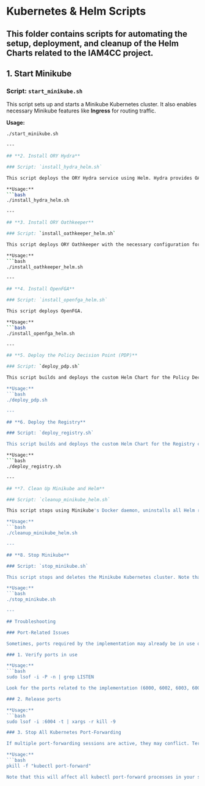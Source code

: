 # **Kubernetes & Helm Scripts**

This folder contains scripts for automating the setup, deployment, and cleanup of the Helm Charts related to the IAM4CC project. 
---

## **1. Start Minikube**

### Script: `start_minikube.sh`

This script sets up and starts a Minikube Kubernetes cluster. It also enables necessary Minikube features like **Ingress** for routing traffic.

**Usage:**
```bash
./start_minikube.sh

---

## **2. Install ORY Hydra**

### Script: `install_hydra_helm.sh`

This script deploys the ORY Hydra service using Helm. Hydra provides OAuth 2.0 and OpenID Connect support for authentication.

**Usage:**
```bash
./install_hydra_helm.sh

---

## **3. Install ORY Oathkeeper**

### Script: `install_oathkeeper_helm.sh`

This script deploys ORY Oathkeeper with the necessary configuration for the IAM4CC project, which you can find in the `config` folder.

**Usage:**
```bash
./install_oathkeeper_helm.sh

---

## **4. Install OpenFGA**

### Script: `install_openfga_helm.sh`

This script deploys OpenFGA.

**Usage:**
```bash
./install_openfga_helm.sh

---

## **5. Deploy the Policy Decision Point (PDP)**

### Script: `deploy_pdp.sh`

This script builds and deploys the custom Helm Chart for the Policy Decision Point component of the implementation. Note that it switches to minikube's docker daemon to build the PDP docker image. Ypu can use `eval $(minikube docker-env -u)` to reset your Docker environment back to your default Docker daemon.

**Usage:**
```bash
./deploy_pdp.sh

---

## **6. Deploy the Registry**

### Script: `deploy_registry.sh`

This script builds and deploys the custom Helm Chart for the Registry component of the implementation. Note that it switches to minikube's docker daemon to build the PDP docker image. You can use `eval $(minikube docker-env -u)` to reset your Docker environment back to your default Docker daemon.

**Usage:**
```bash
./deploy_registry.sh

---

## **7. Clean Up Minikube and Helm**

### Script: `cleanup_minikube_helm.sh`

This script stops using Minikube's Docker daemon, uninstalls all Helm releases, and ensures no residual resources remain. Note that to avoid uninstalling releases unrelated to the IAM4CC project, you may need to uninstall them manually if you installed them manually with different release names.

**Usage:**
```bash
./cleanup_minikube_helm.sh

---

## **8. Stop Minikube**

### Script: `stop_minikube.sh`

This script stops and deletes the Minikube Kubernetes cluster. Note that the helm releases are not deleted in this way, and if you use `start_minikube.sh` again, you do not need to do the installations again.

**Usage:**
```bash
./stop_minikube.sh

--- 

## Troubleshooting

### Port-Related Issues

Sometimes, ports required by the implementation may already be in use or not properly released, causing errors like "connection refused" or port forwarding failures. 

### 1. Verify ports in use

**Usage:**
```bash
sudo lsof -i -P -n | grep LISTEN

Look for the ports related to the implementation (6000, 6002, 6003, 6004, 6005).

### 2. Release ports

**Usage:**
```bash
sudo lsof -i :6004 -t | xargs -r kill -9

### 3. Stop All Kubernetes Port-Forwarding

If multiple port-forwarding sessions are active, they may conflict. Terminate all kubectl port-forward processes:

**Usage:**
```bash
pkill -f "kubectl port-forward"

Note that this will affect all kubectl port-forward processes in your system.
